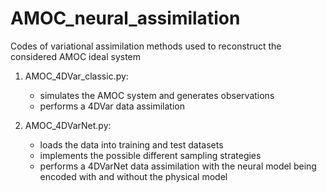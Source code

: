 # AMOC_neural_assimilation
Codes of variational assimilation methods used to reconstruct the considered AMOC ideal system

1. AMOC_4DVar_classic.py:
   - simulates the AMOC system and generates observations
   - performs a 4DVar data assimilation
     
2. AMOC_4DVarNet.py:
   - loads the data into training and test datasets
   - implements the possible different sampling strategies
   - performs a 4DVarNet data assimilation with the neural model being encoded with and without the physical model
   
   
   
